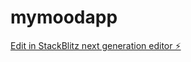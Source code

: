 # mymoodapp

[Edit in StackBlitz next generation editor ⚡️](https://stackblitz.com/~/github.com/getKito/mymoodapp)